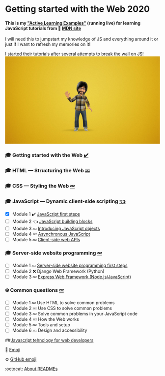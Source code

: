 # Getting started with the Web 2020


#### This is my  ["Active Learning Examples"](https://vvpetkov.github.io/Getting-started-with-the-Web-2020/) (running live) for learning JavaScript tutorials from :moyai: [MDN site](https://developer.mozilla.org/en-US/docs/Learn/Getting_started_with_the_web)



I will need this to jumpstart my knowledge of JS and everything around it or just if I want to refresh my memories on it! 

I started their tutorials after several attempts to break the wall on JS! 
![Logo](/images/logoVLD.png)

### :mortar_board: Getting started with the Web [:heavy_check_mark:](https://developer.mozilla.org/en-US/docs/Learn/Getting_started_with_the_web)
### :mortar_board: HTML — Structuring the Web [:zzz:](https://developer.mozilla.org/en-US/docs/Learn/HTML)
### :mortar_board: CSS — Styling the Web [:zzz:](https://developer.mozilla.org/en-US/docs/Learn/CSS)
### :mortar_board: JavaScript — Dynamic client-side scripting [:point_left:](https://developer.mozilla.org/en-US/docs/Learn/JavaScript)
- [x] Module 1 :heavy_check_mark: [JavaScript first steps](https://developer.mozilla.org/en-US/docs/Learn/JavaScript/First_steps) 
- [ ] Module 2 :point_left: [JavaScript building blocks](https://developer.mozilla.org/en-US/docs/Learn/JavaScript/Building_blocks)
- [ ] Module 3 :zzz: [Introducing JavaScript objects](https://developer.mozilla.org/en-US/docs/Learn/JavaScript/Objects)
- [ ] Module 4 :zzz: [Asynchronous JavaScript](https://developer.mozilla.org/en-US/docs/Learn/JavaScript/Asynchronous)
- [ ] Module 5 :zzz: [Client-side web APIs](https://developer.mozilla.org/en-US/docs/Learn/JavaScript/Client-side_web_APIs)
### :mortar_board: Server-side website programming [:zzz:](https://developer.mozilla.org/en-US/docs/Learn/Server-side)
- [ ] Module 1 :zzz: [Server-side website programming first steps](https://developer.mozilla.org/en-US/docs/Learn/Server-side/First_steps)
- [ ] Module 2 :x: Django Web Framework (Python)
- [ ] Module 3 :zzz: [Express Web Framework (Node.js/JavaScript)](https://developer.mozilla.org/en-US/docs/Learn/Server-side/Express_Nodejs)
### :snowflake: Common questions [:zzz:](https://developer.mozilla.org/en-US/docs/Learn/Common_questions) 
- [ ] Module 1 :zzz: Use HTML to solve common problems
- [ ] Module 2 :zzz: Use CSS to solve common problems
- [ ] Module 3 :zzz: Solve common problems in your JavaScript code
- [ ] Module 4 :zzz: How the Web works
- [ ] Module 5 :zzz: Tools and setup
- [ ] Module 6 :zzz: Design and accessibility

##[Javascript tehnology for web developers](https://developer.mozilla.org/en-US/docs/Web/JavaScript)


:high_brightness: [Emoji](https://www.webfx.com/tools/emoji-cheat-sheet/)

:gear: [GitHub emoji](https://github.com/fefong/markdown_readme/blob/master/emoji.md#emoji)

:octocat: [About READMEs](https://help.github.com/en/github/creating-cloning-and-archiving-repositories/about-readmes)
